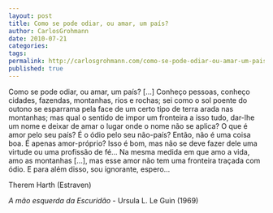 ```yaml
---
layout: post
title: Como se pode odiar, ou amar, um país?
author: CarlosGrohmann
date: 2010-07-21
categories: 
tags: 
permalink: http://carlosgrohmann.com/como-se-pode-odiar-ou-amar-um-pais/
published: true
---
```



Como se pode odiar, ou amar, um país? [...] Conheço pessoas, conheço cidades, fazendas, montanhas, rios e rochas; sei como o sol poente do outono se esparrama pela face de um certo tipo de terra arada nas montanhas; mas qual o sentido de impor um fronteira a isso tudo, dar-lhe um nome e deixar de amar o lugar onde o nome não se aplica? O que é amor pelo seu país? É o ódio pelo seu não-país? Então, não é uma coisa boa. É apenas amor-próprio? Isso é bom, mas não se deve fazer dele uma virtude ou uma profissão de fé... Na mesma medida em que amo a vida, amo as montanhas [...], mas esse amor não tem uma fronteira traçada com ódio. E para além disso, sou ignorante, espero...



Therem Harth (Estraven)  

  

_A mão esquerda da Escuridão_ \- Ursula L. Le Guin (1969)
